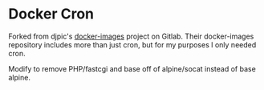 # Docker Cron

Forked from djpic's [docker-images](https://gitlab.com/djpic/docker-images) project on Gitlab. 
Their docker-images repository includes more than just cron, but for my purposes I only needed cron.

Modify to remove PHP/fastcgi and base off of alpine/socat instead of base alpine.
